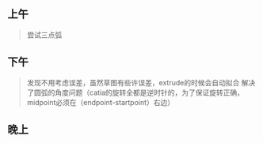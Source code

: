 ## 上午
> 尝试三点弧

## 下午
> 发现不用考虑误差，虽然草图有些许误差，extrude的时候会自动拟合
> 解决了圆弧的角度问题（catia的旋转全都是逆时针的，为了保证旋转正确，midpoint必须在（endpoint-startpoint）右边）


## 晚上
